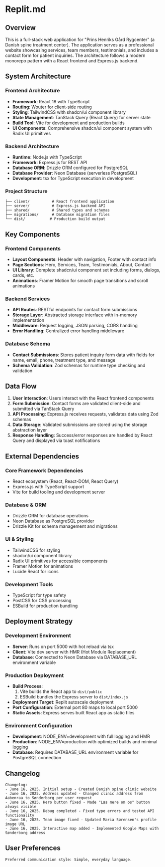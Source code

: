 # Replit.md

## Overview

This is a full-stack web application for "Prins Henriks Gård Rygcenter" (a Danish spine treatment center). The application serves as a professional website showcasing services, team members, testimonials, and includes a contact form for patient inquiries. The architecture follows a modern monorepo pattern with a React frontend and Express.js backend.

## System Architecture

### Frontend Architecture
- **Framework**: React 18 with TypeScript
- **Routing**: Wouter for client-side routing
- **Styling**: TailwindCSS with shadcn/ui component library
- **State Management**: TanStack Query (React Query) for server state
- **Build Tool**: Vite for development and production builds
- **UI Components**: Comprehensive shadcn/ui component system with Radix UI primitives

### Backend Architecture
- **Runtime**: Node.js with TypeScript
- **Framework**: Express.js for REST API
- **Database ORM**: Drizzle ORM configured for PostgreSQL
- **Database Provider**: Neon Database (serverless PostgreSQL)
- **Development**: tsx for TypeScript execution in development

### Project Structure
```
├── client/          # React frontend application
├── server/          # Express.js backend API
├── shared/          # Shared types and schemas
├── migrations/      # Database migration files
└── dist/           # Production build output
```

## Key Components

### Frontend Components
- **Layout Components**: Header with navigation, Footer with contact info
- **Page Sections**: Hero, Services, Team, Testimonials, About, Contact
- **UI Library**: Complete shadcn/ui component set including forms, dialogs, cards, etc.
- **Animations**: Framer Motion for smooth page transitions and scroll animations

### Backend Services
- **API Routes**: RESTful endpoints for contact form submissions
- **Storage Layer**: Abstracted storage interface with in-memory implementation
- **Middleware**: Request logging, JSON parsing, CORS handling
- **Error Handling**: Centralized error handling middleware

### Database Schema
- **Contact Submissions**: Stores patient inquiry form data with fields for name, email, phone, treatment type, and message
- **Schema Validation**: Zod schemas for runtime type checking and validation

## Data Flow

1. **User Interaction**: Users interact with the React frontend components
2. **Form Submission**: Contact forms are validated client-side and submitted via TanStack Query
3. **API Processing**: Express.js receives requests, validates data using Zod schemas
4. **Data Storage**: Validated submissions are stored using the storage abstraction layer
5. **Response Handling**: Success/error responses are handled by React Query and displayed via toast notifications

## External Dependencies

### Core Framework Dependencies
- React ecosystem (React, React-DOM, React Query)
- Express.js with TypeScript support
- Vite for build tooling and development server

### Database & ORM
- Drizzle ORM for database operations
- Neon Database as PostgreSQL provider
- Drizzle Kit for schema management and migrations

### UI & Styling
- TailwindCSS for styling
- shadcn/ui component library
- Radix UI primitives for accessible components
- Framer Motion for animations
- Lucide React for icons

### Development Tools
- TypeScript for type safety
- PostCSS for CSS processing
- ESBuild for production bundling

## Deployment Strategy

### Development Environment
- **Server**: Runs on port 5000 with hot reload via tsx
- **Client**: Vite dev server with HMR (Hot Module Replacement)
- **Database**: Connected to Neon Database via DATABASE_URL environment variable

### Production Deployment
- **Build Process**: 
  1. Vite builds the React app to `dist/public`
  2. ESBuild bundles the Express server to `dist/index.js`
- **Deployment Target**: Replit autoscale deployment
- **Port Configuration**: External port 80 maps to local port 5000
- **Static Assets**: Express serves built React app as static files

### Environment Configuration
- **Development**: NODE_ENV=development with full logging and HMR
- **Production**: NODE_ENV=production with optimized builds and minimal logging
- **Database**: Requires DATABASE_URL environment variable for PostgreSQL connection

## Changelog

```
Changelog:
- June 16, 2025. Initial setup - Created Danish spine clinic website
- June 16, 2025. Address updated - Changed clinic address from Aabenraa to Sønderborg per user request
- June 16, 2025. Hero button fixed - Made "Læs mere om os" button always visible
- June 16, 2025. Debug completed - Fixed type errors and tested API functionality
- June 16, 2025. Team image fixed - Updated Maria Sørensen's profile image URL
- June 16, 2025. Interactive map added - Implemented Google Maps with Sønderborg address
```

## User Preferences

```
Preferred communication style: Simple, everyday language.
```
